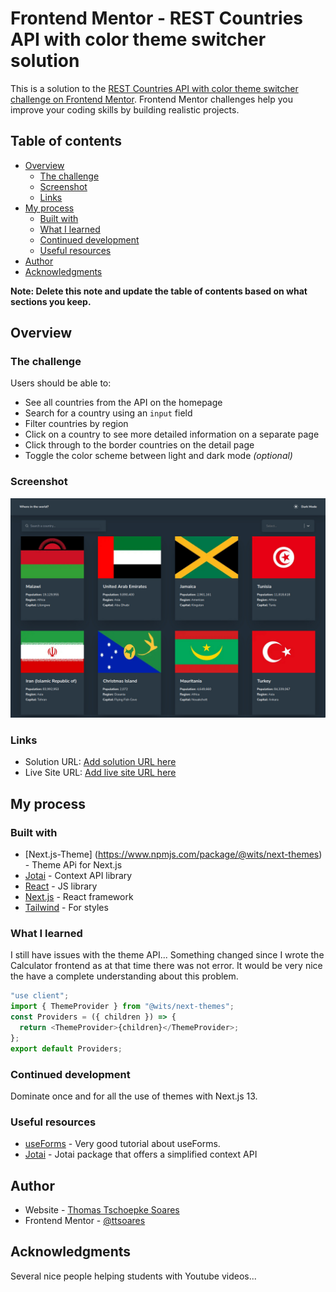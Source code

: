 # Frontend Mentor - REST Countries API with color theme switcher solution

This is a solution to the [REST Countries API with color theme switcher challenge on Frontend Mentor](https://www.frontendmentor.io/challenges/rest-countries-api-with-color-theme-switcher-5cacc469fec04111f7b848ca). Frontend Mentor challenges help you improve your coding skills by building realistic projects.

## Table of contents

- [Overview](#overview)
  - [The challenge](#the-challenge)
  - [Screenshot](#screenshot)
  - [Links](#links)
- [My process](#my-process)
  - [Built with](#built-with)
  - [What I learned](#what-i-learned)
  - [Continued development](#continued-development)
  - [Useful resources](#useful-resources)
- [Author](#author)
- [Acknowledgments](#acknowledgments)

**Note: Delete this note and update the table of contents based on what sections you keep.**

## Overview

### The challenge

Users should be able to:

- See all countries from the API on the homepage
- Search for a country using an `input` field
- Filter countries by region
- Click on a country to see more detailed information on a separate page
- Click through to the border countries on the detail page
- Toggle the color scheme between light and dark mode _(optional)_

### Screenshot

![](./screenshot.jpg)

### Links

- Solution URL: [Add solution URL here](https://your-solution-url.com)
- Live Site URL: [Add live site URL here](https://your-live-site-url.com)

## My process

### Built with

- [Next.js-Theme] (https://www.npmjs.com/package/@wits/next-themes) - Theme APi for Next.js
- [Jotai](https://www.npmjs.com/package/jotai) - Context API library
- [React](https://reactjs.org/) - JS library
- [Next.js](https://nextjs.org/) - React framework
- [Tailwind](https://tailwindcss.com/) - For styles

### What I learned

I still have issues with the theme API...
Something changed since I wrote the Calculator frontend as at that time there was not error.
It would be very nice the have a complete understanding about this problem.

```js
"use client";
import { ThemeProvider } from "@wits/next-themes";
const Providers = ({ children }) => {
  return <ThemeProvider>{children}</ThemeProvider>;
};
export default Providers;
```

### Continued development

Dominate once and for all the use of themes with Next.js 13.

### Useful resources

- [useForms](https://www.youtube.com/watch?v=EbFW3u44xiY) - Very good tutorial about useForms.
- [Jotai](https://www.youtube.com/watch?v=ZcKzPZN7Ids) - Jotai package that offers a simplified context API

## Author

- Website - [Thomas Tschoepke Soares](https://www.linkedin.com/in/thomas-soares-6791781b/)
- Frontend Mentor - [@ttsoares](https://www.frontendmentor.io/profile/ttsoares)

## Acknowledgments

Several nice people helping students with Youtube videos...
